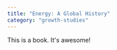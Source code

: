 ```yaml
---
title: "Energy: A Global History"
category: "growth-studies"
---
```


This is a book. It's awesome!
